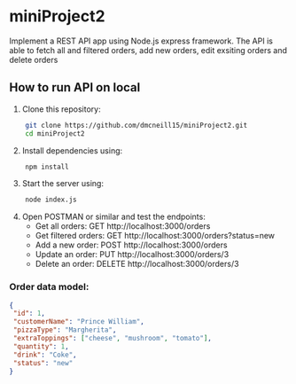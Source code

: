 # miniProject2

Implement a REST API app using Node.js express framework.
The API is able to fetch all and filtered orders, add new orders, edit exsiting orders and delete orders

## How to run API on local

1. Clone this repository: 
```bash
    git clone https://github.com/dmcneill15/miniProject2.git
    cd miniProject2
```
2. Install dependencies using:
```bash
    npm install
```
3. Start the server using:
```bash
    node index.js
```
4. Open POSTMAN or similar and test the endpoints:
   - Get all orders:      GET http://localhost:3000/orders
   - Get filtered orders: GET http://localhost:3000/orders?status=new
   - Add a new order:     POST http://localhost:3000/orders
   - Update an order:     PUT http://localhost:3000/orders/3
   - Delete an order:     DELETE http://localhost:3000/orders/3

### Order data model:
 ```json
{
  "id": 1,
  "customerName": "Prince William",
  "pizzaType": "Margherita",
  "extraToppings": ["cheese", "mushroom", "tomato"],
  "quantity": 1,
  "drink": "Coke",
  "status": "new"
}
```
